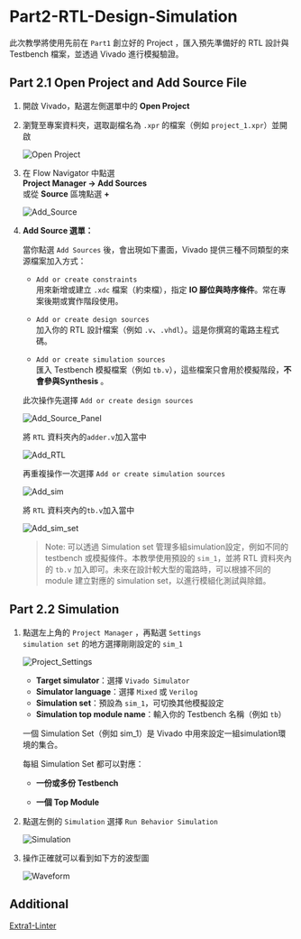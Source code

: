 # Part2-RTL-Design-Simulation
此次教學將使用先前在 `Part1` 創立好的 Project ，匯入預先準備好的 RTL 設計與 Testbench 檔案，並透過 Vivado 進行模擬驗證。

## Part 2.1 Open Project and Add Source File

1.  開啟 Vivado，點選左側選單中的 **Open Project**  
2.  瀏覽至專案資料夾，選取副檔名為 `.xpr` 的檔案（例如 `project_1.xpr`）並開啟

    ![Open Project](./png/Open_Project.png)

3.  在 Flow Navigator 中點選  
    **Project Manager → Add Sources**  
    或從 **Source** 區塊點選 **+**  

    ![Add_Source](./png/Add_Source.png)

4. **Add Source 選單：**

   當你點選 `Add Sources` 後，會出現如下畫面，Vivado 提供三種不同類型的來源檔案加入方式：

   - `Add or create constraints`  
     用來新增或建立 `.xdc` 檔案（約束檔），指定 **IO 腳位與時序條件**。常在專案後期或實作階段使用。

   - `Add or create design sources`  
     加入你的 RTL 設計檔案（例如 `.v`、`.vhdl`）。這是你撰寫的電路主程式碼。

   - `Add or create simulation sources`  
     匯入 Testbench 模擬檔案（例如 `tb.v`），這些檔案只會用於模擬階段，**不會參與Synthesis** 。

    此次操作先選擇 `Add or create design sources`

    ![Add_Source_Panel](./png/Add_Source_Panel.png)  

    將 `RTL` 資料夾內的`adder.v`加入當中  
    
    ![Add_RTL](./png/Add_RTL.png)  

    再重複操作一次選擇 `Add or create simulation sources` 

    ![Add_sim](./png/Add_sim.png)

    將 `RTL` 資料夾內的`tb.v`加入當中  

    ![Add_sim_set](./png/Add_simulation_set.png)  

    > Note: 可以透過 Simulation set 管理多組simulation設定，例如不同的 testbench 或模擬條件。本教學使用預設的 `sim_1`，並將 RTL 資料夾內的 `tb.v` 加入即可。未來在設計較大型的電路時，可以根據不同的 module 建立對應的 simulation set，以進行模組化測試與除錯。
    >

## Part 2.2 Simulation

1.  點選左上角的 `Project Manager` ，再點選 `Settings`  
    `simulation set` 的地方選擇剛剛設定的 `sim_1`

    ![Project_Settings](./png/Project_settings.png)  

    - **Target simulator**：選擇 `Vivado Simulator`
    - **Simulator language**：選擇 `Mixed` 或 `Verilog`
    - **Simulation set**：預設為 `sim_1`，可切換其他模擬設定
    - **Simulation top module name**：輸入你的 Testbench 名稱（例如 `tb`）

    一個 Simulation Set（例如 sim_1）是 Vivado 中用來設定一組simulation環境的集合。  
       
    每組 Simulation Set 都可以對應：  
    - **一份或多份 Testbench**

    - **一個 Top Module**

2.  點選左側的 `Simulation` 選擇 `Run Behavior Simulation`  

    ![Simulation](./png/Simulation.png)

3.  操作正確就可以看到如下方的波型圖  

    ![Waveform](./png/Waveform.png)

## Additional  

[Extra1-Linter](../Extra1-Linter/)
